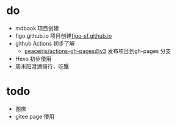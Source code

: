 # do
* mdbook 项目创建 
* figo.github.io  项目创建[figo-sf.github.io](https://figo-sf.github.io/figo.github.io/)
* github Actions 初步了解
    * [peaceiris/actions-gh-pages@v3](peaceiris/actions-gh-pages@v3)  发布项目到gh-pages 分支
* Hexo 初步使用
* 周末阳澄湖骑行，吃蟹

# todo
* 图床
* gitee page 使用